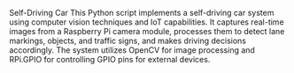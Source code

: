 Self-Driving Car
This Python script implements a self-driving car system using computer vision techniques and IoT capabilities. It captures real-time images from a Raspberry Pi camera module, processes them to detect lane markings, objects, and traffic signs, and makes driving decisions accordingly. The system utilizes OpenCV for image processing and RPi.GPIO for controlling GPIO pins for external devices.
